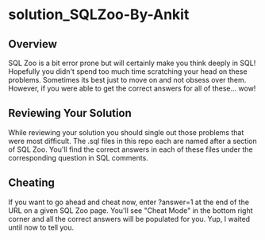 # solution_SQLZoo-By-Ankit

## Overview
SQL Zoo is a bit error prone but will certainly make you think deeply in SQL! Hopefully you didn't spend too much time scratching your head on these problems. Sometimes its best just to move on and not obsess over them. However, if you were able to get the correct answers for all of these... wow!

## Reviewing Your Solution
While reviewing your solution you should single out those problems that were most difficult. The .sql files in this repo each are named after a section of SQL Zoo. You'll find the correct answers in each of these files under the corresponding question in SQL comments.

## Cheating
If you want to go ahead and cheat now, enter ?answer=1 at the end of the URL on a given SQL Zoo page. You'll see "Cheat Mode" in the bottom right corner and all the correct answers will be populated for you. Yup, I waited until now to tell you.

